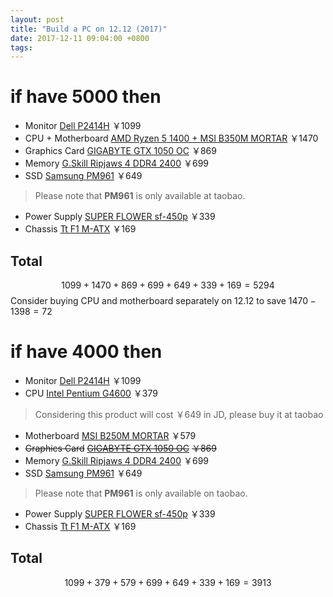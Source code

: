 ```yaml
---
layout: post
title: "Build a PC on 12.12 (2017)"
date: 2017-12-11 09:04:00 +0800
tags:
---
```


# if have 5000 then 

* Monitor [Dell P2414H](https://item.jd.com/935350.html) ￥1099
* CPU + Motherboard [AMD Ryzen 5 1400 + MSI B350M MORTAR](https://item.jd.com/4829972.html) ￥1470
* Graphics Card [GIGABYTE GTX 1050 OC](https://item.jd.com/4055764.html) ￥869
* Memory [G.Skill Ripjaws 4 DDR4 2400](https://item.jd.com/1773544.html) ￥699
* SSD [Samsung PM961](https://item.taobao.com/item.htm?spm=a1z10.3-c-s.w4002-15851453132.9.29e222241rRy4Z&id=525073557931) ￥649
> Please note that **PM961** is only available at taobao.
* Power Supply [SUPER FLOWER sf-450p](https://item.jd.com/821366.html) ￥339
* Chassis [Tt F1 M-ATX](https://item.jd.com/4607987.html) ￥169

## Total

$$
1099 + 1470 + 869 + 699 + 649 + 339 + 169 = 5294
$$
Consider buying CPU and motherboard separately on 12.12 to save $1470 - 1398 = 72$

# if have 4000 then 

* Monitor [Dell P2414H](https://item.jd.com/935350.html) ￥1099
* CPU [Intel Pentium G4600](https://item.taobao.com/item.htm?spm=a230r.1.14.20.56944a21lJTGH9&id=528322078486&ns=1&abbucket=15#detail) ￥379
> Considering this product will cost ￥649 in JD, please buy it at taobao
* Motherboard [MSI B250M MORTAR](https://item.jd.com/3775065.html) ￥579
* ~~Graphics Card~~ [~~GIGABYTE GTX 1050 OC~~](https://item.jd.com/4055764.html) ~~￥869~~
* Memory [G.Skill Ripjaws 4 DDR4 2400](https://item.jd.com/1773544.html) ￥699
* SSD [Samsung PM961](https://item.taobao.com/item.htm?spm=a1z10.3-c-s.w4002-15851453132.9.29e222241rRy4Z&id=525073557931) ￥649
> Please note that **PM961** is only available on taobao.
* Power Supply [SUPER FLOWER sf-450p](https://item.jd.com/821366.html) ￥339
* Chassis [Tt F1 M-ATX](https://item.jd.com/4607987.html) ￥169

## Total

$$
1099 + 379 + 579 + 699 + 649 + 339 + 169 = 3913
$$
